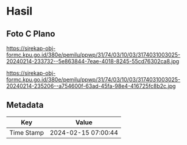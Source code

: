 # Hasil

## Foto C Plano

https://sirekap-obj-formc.kpu.go.id/380e/pemilu/ppwp/31/74/03/10/03/3174031003025-20240214-233732--5e863844-7eae-4018-8245-55cd76302ca8.jpg

https://sirekap-obj-formc.kpu.go.id/380e/pemilu/ppwp/31/74/03/10/03/3174031003025-20240214-235206--a754600f-63ad-45fa-98e4-416725fc8b2c.jpg


## Metadata

| Key        | Value               |
| ---------- | ------------------- |
| Time Stamp | 2024-02-15 07:00:44 |



